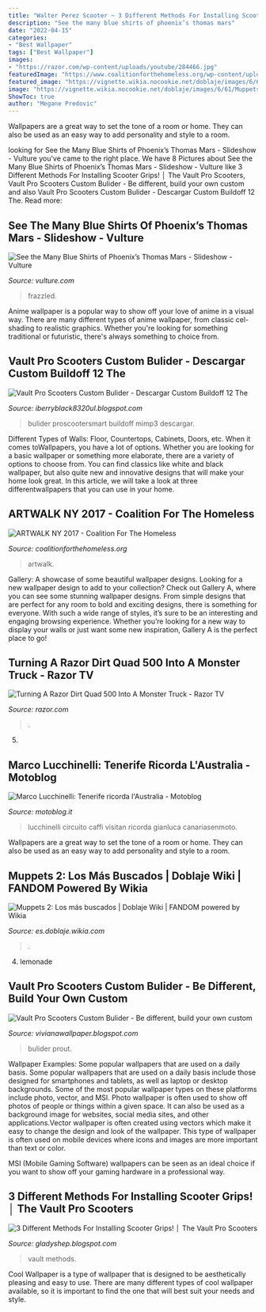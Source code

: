 ```yaml
---
title: "Walter Perez Scooter ~ 3 Different Methods For Installing Scooter Grips! │ The Vault Pro Scooters"
description: "See the many blue shirts of phoenix’s thomas mars"
date: "2022-04-15"
categories:
- "Best Wallpaper"
tags: ["Best Wallpaper"]
images:
- "https://razor.com/wp-content/uploads/youtube/284466.jpg"
featuredImage: "https://www.coalitionforthehomeless.org/wp-content/uploads/2017/10/SeeleySteve.png"
featured_image: "https://vignette.wikia.nocookie.net/doblaje/images/6/61/Muppets-most-wanted-tina-fey.jpg/revision/latest/scale-to-width-down/70?cb=20171212003059&amp;path-prefix=es"
image: "https://vignette.wikia.nocookie.net/doblaje/images/6/61/Muppets-most-wanted-tina-fey.jpg/revision/latest/scale-to-width-down/70?cb=20171212003059&amp;path-prefix=es"
ShowToc: true
author: "Megane Predovic"
---
```



Wallpapers are a great way to set the tone of a room or home. They can also be used as an easy way to add personality and style to a room.

	

		
looking for See the Many Blue Shirts of Phoenix’s Thomas Mars - Slideshow - Vulture you've came to the right place. We have 8 Pictures about See the Many Blue Shirts of Phoenix’s Thomas Mars - Slideshow - Vulture like 3 Different Methods For Installing Scooter Grips! │ The Vault Pro Scooters, Vault Pro Scooters Custom Bulider - Be different, build your own custom and also Vault Pro Scooters Custom Bulider - Descargar Custom Buildoff 12 The. Read more:
		
    
## See The Many Blue Shirts Of Phoenix’s Thomas Mars - Slideshow - Vulture

<img loading=lazy src="https://pyxis.nymag.com/v1/imgs/783/797/9018edc880d78f672b2e5d98698dfbd1b3-21-thomas-mars.rdeep-vertical.w384.jpg" onerror="this.onerror=null;this.src='https://tse1.mm.bing.net/th?id=OIP.zY8Dk3s6CN4Q51Ibhgj75QAAAA&amp;pid=15.1';" alt="See the Many Blue Shirts of Phoenix’s Thomas Mars - Slideshow - Vulture">

_Source: vulture.com_

>frazzled. 

	

Anime wallpaper is a popular way to show off your love of anime in a visual way. There are many different types of anime wallpaper, from classic cel-shading to realistic graphics. Whether you're looking for something traditional or futuristic, there's always something to choice from.

    
## Vault Pro Scooters Custom Bulider - Descargar Custom Buildoff 12 The

<img loading=lazy src="https://proscootersmart.com/wp-content/uploads/2018/02/build-your-own-pro-scooter-for-the-skate-park.jpg" onerror="this.onerror=null;this.src='https://tse3.mm.bing.net/th?id=OIP.AizydMBDPNunBMAbiHzswAHaEI&amp;pid=15.1';" alt="Vault Pro Scooters Custom Bulider - Descargar Custom Buildoff 12 The">

_Source: iberryblack8320ul.blogspot.com_

>bulider proscootersmart buildoff mimp3 descargar. 

	

Different Types of Walls: Floor, Countertops, Cabinets, Doors, etc.
When it comes toWallpapers, you have a lot of options. Whether you are looking for a basic wallpaper or something more elaborate, there are a variety of options to choose from. You can find classics like white and black wallpaper, but also quite new and innovative designs that will make your home look great. In this article, we will take a look at three differentwallpapers that you can use in your home.

    
## ARTWALK NY 2017 - Coalition For The Homeless

<img loading=lazy src="https://www.coalitionforthehomeless.org/wp-content/uploads/2017/10/SeeleySteve.png" onerror="this.onerror=null;this.src='https://tse3.mm.bing.net/th?id=OIP.5qXNNS65aWj8ac_W9fwcwQHaKZ&amp;pid=15.1';" alt="ARTWALK NY 2017 - Coalition For The Homeless">

_Source: coalitionforthehomeless.org_

>artwalk. 

	

Gallery: A showcase of some beautiful wallpaper designs.
Looking for a new wallpaper design to add to your collection? Check out Gallery A, where you can see some stunning wallpaper designs. From simple designs that are perfect for any room to bold and exciting designs, there is something for everyone. With such a wide range of styles, it’s sure to be an interesting and engaging browsing experience. Whether you’re looking for a new way to display your walls or just want some new inspiration, Gallery A is the perfect place to go!





	
	
    
## Turning A Razor Dirt Quad 500 Into A Monster Truck - Razor TV

<img loading=lazy src="https://razor.com/wp-content/uploads/youtube/284466.jpg" onerror="this.onerror=null;this.src='https://tse1.mm.bing.net/th?id=OIP.kUIS4ElA7a1ad1mdn4wCRAHaEK&amp;pid=15.1';" alt="Turning A Razor Dirt Quad 500 Into A Monster Truck - Razor TV">

_Source: razor.com_

>. 

	

5.

    
## Marco Lucchinelli: Tenerife Ricorda L&#039;Australia - Motoblog

<img loading=lazy src="https://cdn.autoblog.it/kaJv69MOrH9mjLjJDJQcnsdNdKg=/1035x580/smart/https://www.autoblog.it/app/uploads/sites/3/2017/01/circuito-del-motor-de-tenerife-lucchinelli-caffi.jpg" onerror="this.onerror=null;this.src='https://tse2.mm.bing.net/th?id=OIP.FZtJhhwWiJ3YDOyqL65nJQHaEJ&amp;pid=15.1';" alt="Marco Lucchinelli: Tenerife ricorda l&#039;Australia - Motoblog">

_Source: motoblog.it_

>lucchinelli circuito caffi visitan ricorda gianluca canariasenmoto. 

	

Wallpapers are a great way to set the tone of a room or home. They can also be used as an easy way to add personality and style to a room.

    
## Muppets 2: Los Más Buscados | Doblaje Wiki | FANDOM Powered By Wikia

<img loading=lazy src="https://vignette.wikia.nocookie.net/doblaje/images/6/61/Muppets-most-wanted-tina-fey.jpg/revision/latest/scale-to-width-down/70?cb=20171212003059&amp;path-prefix=es" onerror="this.onerror=null;this.src='https://tse4.mm.bing.net/th?id=OIP.QOgv1KZNxekyU3dqMM5g0AAAAA&amp;pid=15.1';" alt="Muppets 2: Los más buscados | Doblaje Wiki | FANDOM powered by Wikia">

_Source: es.doblaje.wikia.com_

>. 

	

4. lemonade 

    
## Vault Pro Scooters Custom Bulider - Be Different, Build Your Own Custom

<img loading=lazy src="https://s1.dmcdn.net/v/NNRcK1Qx8K2aHlHB1/x1080" onerror="this.onerror=null;this.src='https://tse3.mm.bing.net/th?id=OIP.seLLfuK8nFZBQP5c7diEmAHaEK&amp;pid=15.1';" alt="Vault Pro Scooters Custom Bulider - Be different, build your own custom">

_Source: vivianawallpaper.blogspot.com_

>bulider prout. 

	

Wallpaper Examples: Some popular wallpapers that are used on a daily basis.
Some popular wallpapers that are used on a daily basis include those designed for smartphones and tablets, as well as laptop or desktop backgrounds. Some of the most popular wallpaper types on these platforms include photo, vector, and MSI. 
Photo wallpaper is often used to show off photos of people or things within a given space. It can also be used as a background image for websites, social media sites, and other applications.Vector wallpaper is often created using vectors which make it easy to change the design and look of the wallpaper. This type of wallpaper is often used on mobile devices where icons and images are more important than text or color. 

MSI (Mobile Gaming Software) wallpapers can be seen as an ideal choice if you want to show off your gaming hardware in a professional way.

    
## 3 Different Methods For Installing Scooter Grips! │ The Vault Pro Scooters

<img loading=lazy src="https://i.ytimg.com/vi/IN9a0C_p29c/maxresdefault.jpg" onerror="this.onerror=null;this.src='https://tse1.mm.bing.net/th?id=OIP.TD9JBSbkzbH78dP9qKkw1QHaEK&amp;pid=15.1';" alt="3 Different Methods For Installing Scooter Grips! │ The Vault Pro Scooters">

_Source: gladyshep.blogspot.com_

>vault methods. 

	

Cool Wallpaper is a type of wallpaper that is designed to be aesthetically pleasing and easy to use. There are many different types of cool wallpaper available, so it is important to find the one that will best suit your needs and style.

